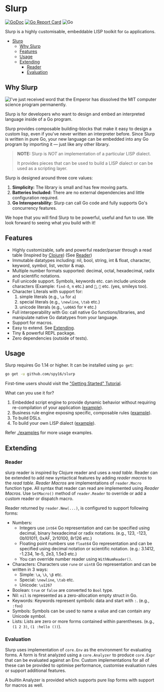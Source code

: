 # Slurp


[![GoDoc](https://godoc.org/github.com/spy16/slurp?status.svg)](https://godoc.org/github.com/spy16/slurp) [![Go Report Card](https://goreportcard.com/badge/github.com/spy16/slurp)](https://goreportcard.com/report/github.com/spy16/slurp) ![Go](https://github.com/spy16/slurp/workflows/Go/badge.svg?branch=master)

Slurp is a highly customisable, embeddable LISP toolkit for `Go` applications.

- [Slurp](#slurp)
  - [Why Slurp](#why-slurp)
  - [Features](#features)
  - [Usage](#usage)
  - [Extending](#extending)
    - [Reader](#reader)
    - [Evaluation](#evaluation)

## Why Slurp

![I've just received word that the Emperor has dissolved the MIT computer science program permanently.](https://imgs.xkcd.com/comics/lisp_cycles.png)

Slurp is for developers who want to design and embed an interpreted language inside of a Go program.

Slurp provides composable building-blocks that make it easy to design a custom lisp, even if you've never written an interpreter before.  Since Slurp is written in pure Go, your new language can be embedded into any Go program by importing it — just like any other library.

> **NOTE:**  Slurp is _NOT_ an implementation of a particular LISP dialect.
> 
> It provides pieces that can be used to build a LISP dialect or can be used as a scripting layer.

Slurp is designed around three core values:

1. **Simplicity:**  The library is small and has few moving parts.
2. **Batteries Included:**  There are no external dependencies and little configuration required.
3. **Go Interoperability:**  Slurp can call Go code and fully supports Go's concurrency features.

We hope that you will find Slurp to be powerful, useful and fun to use.  We look forward to seeing what you build with it!


## Features

* Highly customizable, safe and powerful reader/parser through
  a read table (Inspired by [Clojure](https://github.com/clojure/clojure/blob/master/src/jvm/clojure/lang/LispReader.java)) (See [Reader](#reader))
* Immutable datatypes including: nil, bool, string, int & float,
  character, keyword, symbol, list, vector & map.
* Multiple number formats supported: decimal, octal, hexadecimal,
  radix and scientific notations.
* Full unicode support. Symbols, keywords etc. can include unicode
  characters (Example: `find-δ`, `π` etc.) and `🧠`, `🏃` etc. (yes,
  smileys too).
* Character Literals with support for:
  1. simple literals  (e.g., `\a` for `a`)
  2. special literals (e.g., `\newline`, `\tab` etc.)
  3. unicode literals (e.g., `\u00A5` for `¥` etc.)
* Full interoperability with Go:  call native Go functions/libraries, and manipulate native Go datatypes from your language.
* Support for macros.
* Easy to extend. See [Extending](#extending).
* Tiny & powerful REPL package.
* Zero dependencies (outside of tests).

## Usage

Slurp requires Go 1.14 or higher.  It can be installed using `go get`:

```bash
go get -u github.com/spy16/slurp
```

First-time users should visit the ["Getting Started" Tutorial](https://github.com/spy16/slurp/wiki/Getting-Started).

What can you use it for?

1. Embedded script engine to provide dynamic behavior without requiring re-compilation of your application ([example](./examples/simple/main.go)).
2. Business rule engine exposing specific, composable rules ([example](./examples/rule-engine/main.go)).
3. To build DSLs.
4. To build your own LISP dialect ([example](https://github.com/wetware/ww)).

Refer [./examples](./examples) for more usage examples.

## Extending

### Reader

slurp reader is inspired by Clojure reader and uses a _read table_. Reader can be extended
to add new syntactical features by adding _reader macros_ to the _read table_. _Reader Macros_
are implementations of `reader.Macro` function type. All syntax that reader can read are
implemented using _Reader Macros_. Use `SetMacro()` method of `reader.Reader` to override or
add a custom reader or dispatch macro.

Reader returned by `reader.New(...)`, is configured to support following forms:

* Numbers:
  * Integers use `int64` Go representation and can be specified using decimal, binary
    hexadecimal or radix notations. (e.g., 123, -123, 0b101011, 0xAF, 2r10100, 8r126 etc.)
  * Floating point numbers use `float64` Go representation and can be specified using
    decimal notation or scientific notation. (e.g.: 3.1412, -1.234, 1e-5, 2e3, 1.5e3 etc.)
  * You can override number reader using `WithNumReader()`.
* Characters: Characters use `rune` or `uint8` Go representation and can be written in 3 ways:
  * Simple: `\a`, `\λ`, `\β` etc.
  * Special: `\newline`, `\tab` etc.
  * Unicode: `\u1267`
* Boolean: `true` or `false` are converted to `Bool` type.
* Nil: `nil` is represented as a zero-allocation empty struct in Go.
* Keywords: Keywords represent symbolic data and start with `:`. (e.g., `:foo`)
* Symbols: Symbols can be used to name a value and can contain any Unicode symbol.
* Lists: Lists are zero or more forms contained within parentheses. (e.g., `(1 2 3)`, `(1 :hello ())`).

### Evaluation

Slurp uses implementation of `core.Env` as the environment for evaluating
forms. A form is first analyzed using a `core.Analyzer` to produce `core.Expr`
that can be evaluated against an Env. Custom implementations for all of
these can be provided to optimise performance, customise evaluation rules
or support additional features.

A builtin Analyzer is provided which supports pure lisp forms with support
for macros as well.
